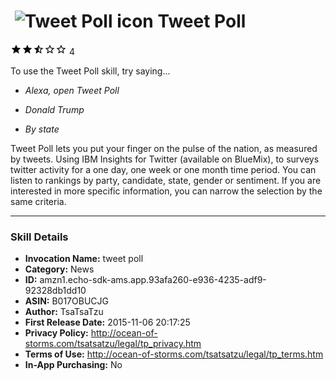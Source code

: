 # &nbsp;<img src="https://github.com/dale3h/alexa-skills-list/raw/master/skills/tweet-poll/B017OBUCJG/app_icon" alt="Tweet Poll icon" width="36"> Tweet Poll
![2.4 stars](../../../images/ic_star_black_18dp_1x.png)![2.4 stars](../../../images/ic_star_black_18dp_1x.png)![2.4 stars](../../../images/ic_star_half_black_18dp_1x.png)![2.4 stars](../../../images/ic_star_border_black_18dp_1x.png)![2.4 stars](../../../images/ic_star_border_black_18dp_1x.png) 4

To use the Tweet Poll skill, try saying...

* *Alexa, open Tweet Poll*

* *Donald Trump*

* *By state*

Tweet Poll lets you put your finger on the pulse of the nation, as measured by tweets. Using IBM Insights for Twitter (available on BlueMix), to surveys twitter activity for a one day, one week or one month time period. You can listen to rankings by party, candidate, state, gender or sentiment. If you are interested in more specific information, you can narrow the selection by the same criteria.

***

### Skill Details

* **Invocation Name:** tweet poll
* **Category:** News
* **ID:** amzn1.echo-sdk-ams.app.93afa260-e936-4235-adf9-92328db1dd10
* **ASIN:** B017OBUCJG
* **Author:** TsaTsaTzu
* **First Release Date:** 2015-11-06 20:17:25
* **Privacy Policy:** http://ocean-of-storms.com/tsatsatzu/legal/tp_privacy.htm
* **Terms of Use:** http://ocean-of-storms.com/tsatsatzu/legal/tp_terms.htm
* **In-App Purchasing:** No

